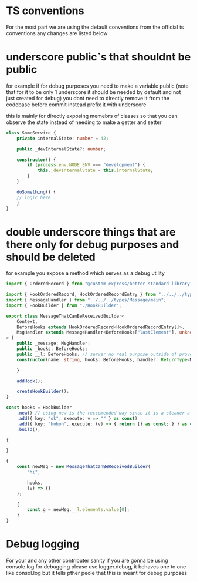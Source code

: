 # TS conventions

For the most part we are using the default conventions from the official ts conventions any changes are listed below

# underscore public`s that shouldnt be public

for example if for debug purposes you need to make a variable public (note that for it to be only 1 underscore it should be needed by default and not just created for debug) you dont need to directly remove it from the codebase before commit instead prefix it with underscore

this is mainly for directly exposing memebrs of classes so that you can observe the state instead of needing to make a getter and setter

```ts
class SomeService {
    private internalState: number = 42;

    public _devInternalState?: number;

    constructor() {
        if (process.env.NODE_ENV === "development") {
            this._devInternalState = this.internalState;
        }
    }

    doSomething() {
    // logic here...
    }
}
```

# double underscore things that are there only for debug purposes and should be deleted

for example you expose a method which serves as a debug utility

```ts
import { OrderedRecord } from "@custom-express/better-standard-library";

import { HookOrderedRecord, HookOrderedRecordEntry } from "../../../types/Hooks/main";
import { MessageHandler } from "../../../types/Message/main";
import { HookBuilder } from "./HookBuilder";

export class MessageThatCanBeReceivedBuilder<
    Context,
    BeforeHooks extends HookOrderedRecord<HookOrderedRecordEntry[]>,
    MsgHandler extends MessageHandler<BeforeHooks["lastElement"], unknown, BeforeHooks>
> {
    public _message: MsgHandler;
    public _hooks: BeforeHooks;
    public __l: BeforeHooks; // server no real purpose outside of provding a quick way to observer some state for pure debug purposes
    constructor(name: string, hooks: BeforeHooks, handler: ReturnType<MsgHandler["handler"]>) {

    }

    addHook();

    createHookBuilder();
}

const hooks = HookBuilder
    .new() // using new is the reccomended way since it is a cleaner although
    .add({ key: "ok", execute: v => "" } as const)
    .add({ key: "hohoh", execute: (v) => { return {} as const; } } as const)
    .build();

{

}

{
    const newMsg = new MessageThatCanBeReceivedBuilder(
        "hi",

        hooks,
        (v) => {}
    );

    {
        const g = newMsg.__l.elements.value[0];
    }
}
```

# Debug logging

For your and any other contributer sanity if you are gonna be using console.log for debugging please use logger.debug, it behaves one to one like consol.log but it tells pther peole that this is meant for debug purposes
